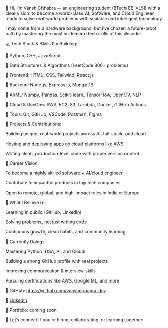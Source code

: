 👋 Hi, I’m Vansh Chhabra — an engineering student (BTech EE–VLSI) with a clear vision: to become a world-class AI, Software, and Cloud Engineer ready to solve real-world problems with scalable and intelligent technology.



I may come from a hardware background, but I’ve chosen a future-proof path by mastering the most in-demand tech skills of this decade:



💻 Tech Stack & Skills I'm Building:

🔹 Python, C++, JavaScript

🔹 Data Structures & Algorithms (LeetCode 300+ problems)

🔹 Frontend: HTML, CSS, Tailwind, React.js

🔹 Backend: Node.js, Express.js, MongoDB

🔹 AI/ML: Numpy, Pandas, Scikit-learn, TensorFlow, OpenCV, NLP

🔹 Cloud & DevOps: AWS, EC2, S3, Lambda, Docker, GitHub Actions

🔹 Tools: Git, GitHub, VSCode, Postman, Figma



🚀 Projects & Contributions:

Building unique, real-world projects across AI, full-stack, and cloud

Hosting and deploying apps on cloud platforms like AWS

Writing clean, production-level code with proper version control



🎯 Career Vision:

To become a highly skilled software + AI/cloud engineer

Contribute to impactful products in top tech companies

Open to remote, global, and high-impact roles in India or Europe



📘 What I Believe In:

Learning in public (GitHub, LinkedIn)

Solving problems, not just writing code

Continuous growth, clean habits, and community learning



📌 Currently Doing:

Mastering Python, DSA, AI, and Cloud

Building a strong GitHub profile with real projects

Improving communication & interview skills

Pursuing certifications like AWS, Google ML, and more



🔗 GitHub: https://github.com/vanshchhabra-dev

🔗 [LinkedIn](https://www.linkedin.com/in/vansh-chhabra-959024287)

🔗 Portfolio: coming soon

🔗 Let’s connect if you’re hiring, collaborating, or learning together!
